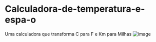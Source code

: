# Calculadora-de-temperatura-e-espa-o
Uma calculadora que transforma C para F e Km para Milhas
![image](https://user-images.githubusercontent.com/111449550/203307657-e10d61d9-5cf2-4d84-929c-d0f0947171aa.png)

